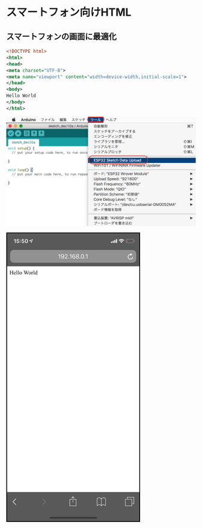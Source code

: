 # スマートフォン向けHTML

## スマートフォンの画面に最適化

```xml
<!DOCTYPE html>
<html>
<head>
<meta charset="UTF-8">
<meta name="viewport" content="width=device-width,initial-scale=1">
</head>
<body>
Hello World
</body>
</html>
```

![](./img/spiffs005.png)

![](./img/html001.png)